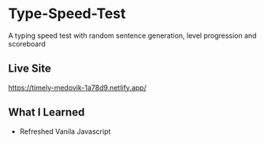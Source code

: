 # Type-Speed-Test
A typing speed test with random sentence generation, level progression and scoreboard
## Live Site
https://timely-medovik-1a78d9.netlify.app/
## What I Learned
* Refreshed Vanila Javascript
